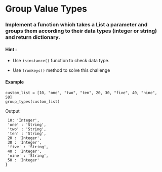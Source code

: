 # Group Value Types
### Implement a function which takes a List a parameter and groups them according to their data types (integer or string) and return dictionary.

#### Hint :

* Use `isinstance()` function to check data type.

* Use `fromkeys()` method to solve this challenge

#### Example

```
custom_list = [10, "one", "two", "ten", 20, 30, "five", 40, "nine", 50]
group_types(custom_list)
```

Output

```{
 10: 'Integer', 
 'one' : 'String', 
 'two' : 'String', 
 'ten' : 'String', 
 20 : 'Integer', 
 30 : 'Integer', 
 'five' : 'String', 
 40 : 'Integer', 
 'nine' : 'String', 
 50 : 'Integer'
}
```